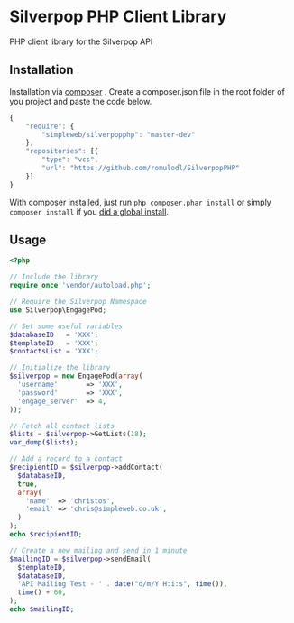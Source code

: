 # Silverpop PHP Client Library

PHP client library for the Silverpop API

## Installation

Installation via [composer](http://getcomposer.org) . Create a composer.json file in the root folder of you project and paste the code below.

```javascript
{
    "require": {
        "simpleweb/silverpopphp": "master-dev"
    },
    "repositories": [{
        "type": "vcs",
        "url": "https://github.com/romulodl/SilverpopPHP"
    }]
}
```

With composer installed, just run `php composer.phar install` or simply
`composer install` if you [did a global install](http://getcomposer.org/doc/00-intro.md#globally).

## Usage

```php
<?php

// Include the library
require_once 'vendor/autoload.php';

// Require the Silverpop Namespace
use Silverpop\EngagePod;

// Set some useful variables
$databaseID   = 'XXX';
$templateID   = 'XXX';
$contactsList = 'XXX';

// Initialize the library
$silverpop = new EngagePod(array(
  'username'       => 'XXX',
  'password'       => 'XXX',
  'engage_server'  => 4,
));

// Fetch all contact lists
$lists = $silverpop->GetLists(18);
var_dump($lists);

// Add a record to a contact
$recipientID = $silverpop->addContact(
  $databaseID,
  true,
  array(
    'name'  => 'christos',
    'email' => 'chris@simpleweb.co.uk',
  )
);
echo $recipientID;

// Create a new mailing and send in 1 minute
$mailingID = $silverpop->sendEmail(
  $templateID,
  $databaseID,
  'API Mailing Test - ' . date("d/m/Y H:i:s", time()),
  time() + 60,
);
echo $mailingID;
```
